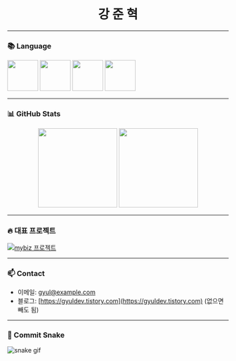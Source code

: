 <!-- 인삿말 + 간단 소개 -->
<h1 align="center"> 강 준 혁 </h1>
<p align="center">

</p>

---

<!-- 기술 스택 -->
### 📚 Language
<p>
    <img src="https://cdn.jsdelivr.net/gh/devicons/devicon@latest/icons/c/c-original.svg" width="70" height="70" />
    <img src="https://cdn.jsdelivr.net/gh/devicons/devicon@latest/icons/html5/html5-original.svg" width="70" height="70" />
    <img src="https://cdn.jsdelivr.net/gh/devicons/devicon@latest/icons/css3/css3-original.svg" width="70" height="70" />          
    <img src="https://cdn.jsdelivr.net/gh/devicons/devicon@latest/icons/javascript/javascript-original.svg" width="70" height="70" />     
</p>

---

<!-- 통계 -->
### 📊 GitHub Stats
<div align="center">
  <img src="https://github-readme-stats.vercel.app/api?username=gyulorange&show_icons=true&theme=tokyonight" height="180px"/>
  <img src="https://github-readme-stats.vercel.app/api/top-langs/?username=gyulorange&layout=compact&theme=tokyonight" height="180px"/>
</div>

---

<!-- 대표 프로젝트 (원할 경우) -->
### 🔥 대표 프로젝트
[![mybiz 프로젝트](https://github-readme-stats.vercel.app/api/pin/?username=gyulorange&repo=mybiz&theme=tokyonight)](https://github.com/gyulorange/mybiz)

---

<!-- 연락 방법 -->
### 📫 Contact
- 이메일: gyul@example.com
- 블로그: [https://gyuldev.tistory.com](https://gyuldev.tistory.com) (없으면 빼도 됨)

---

<!-- 커밋 히스토리 애니메이션 -->
### 🐍 Commit Snake
![snake gif](https://github.com/kangjun0831)
